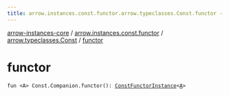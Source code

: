 ```yaml
---
title: arrow.instances.const.functor.arrow.typeclasses.Const.functor - arrow-instances-core
---
```


[arrow-instances-core](../../index.html) / [arrow.instances.const.functor](../index.html) / [arrow.typeclasses.Const](index.html) / [functor](./functor.html)

# functor

`fun <A> Const.Companion.functor(): `[`ConstFunctorInstance`](../../arrow.instances/-const-functor-instance/index.html)`<`[`A`](functor.html#A)`>`